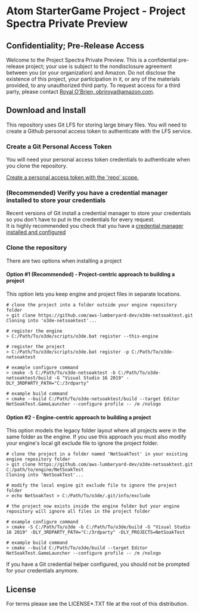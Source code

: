 # Atom StarterGame Project - Project Spectra Private Preview 

## Confidentiality; Pre-Release Access  

Welcome to the Project Spectra Private Preview.  This is a confidential pre-release project; your use is subject to the nondisclosure agreement between you (or your organization) and Amazon.  Do not disclose the existence of this project, your participation in it, or any of the  materials provided, to any unauthorized third party.  To request access for a third party, please contact [Royal O'Brien, obriroya@amazon.com](mailto:obriroya@amazon.com).

## Download and Install

This repository uses Git LFS for storing large binary files.  You will need to create a Github personal access token to authenticate with the LFS service.


### Create a Git Personal Access Token

You will need your personal access token credentials to authenticate when you clone the repository.

[Create a personal access token with the 'repo' scope.](https://docs.github.com/en/github/authenticating-to-github/creating-a-personal-access-token)


### (Recommended) Verify you have a credential manager installed to store your credentials 

Recent versions of Git install a credential manager to store your credentials so you don't have to put in the credentials for every request.  
It is highly recommended you check that you have a [credential manager installed and configured](https://github.com/microsoft/Git-Credential-Manager-Core)



### Clone the repository 

There are two options when installing a project

#### Option #1 (Recommended) - Project-centric approach to building a project 

This option lets you keep engine and project files in separate locations.

```shell
# clone the project into a folder outside your engine repository folder
> git clone https://github.com/aws-lumberyard-dev/o3de-netsoaktest.git
Cloning into 'o3de-netsoaktest'...

# register the engine
> C:/Path/To/o3de/scripts/o3de.bat register --this-engine

# register the project 
> C:/Path/To/o3de/scripts/o3de.bat register -p C:/Path/To/o3de-netsoaktest

# example configure command
> cmake -S C:/Path/To/o3de-netsoaktest -b C:/Path/To/o3de-netsoaktest/build -G "Visual Studio 16 2019" -DLY_3RDPARTY_PATH="C:/3rdparty"

# example build command
> cmake --build C:/Path/To/o3de-netsoaktest/build --target Editor NetSoakTest.GameLauncher --configure profile -- /m /nologo 
```

#### Option #2 - Engine-centric approach to building a project 

This option models the legacy folder layout where all projects were in the same folder as the engine.
If you use this approach you must also modify your engine's local git exclude file to ignore the project folder.

```shell
# clone the project in a folder named 'NetSoakTest' in your existing engine repository folder
> git clone https://github.com/aws-lumberyard-dev/o3de-netsoaktest.git C:/path/to/engine/NetSoakTest
Cloning into 'NetSoakTest'...

# modify the local engine git exclude file to ignore the project folder
> echo NetSoakTest > C:/Path/To/o3de/.git/info/exclude

# the project now exists inside the engine folder but your engine repository will ignore all files in the project folder

# example configure command
> cmake -S C:/Path/To/o3de -b C:/Path/To/o3de/build -G "Visual Studio 16 2019" -DLY_3RDPARTY_PATH="C:/3rdparty" -DLY_PROJECTS=NetSoakTest 

# example build command
> cmake --build C:/Path/To/o3de/build --target Editor NetSoakTest.GameLauncher --configure profile -- /m /nologo 

```

If you have a Git credential helper configured, you should not be prompted for your credentials anymore.


## License

For terms please see the LICENSE*.TXT file at the root of this distribution.

